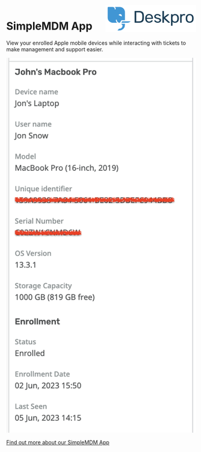 <img align="right" alt="Deskpro" src="https://raw.githubusercontent.com/DeskproApps/simple-mdm/master/docs/assets/deskpro-logo.svg" />

# SimpleMDM App

View your enrolled Apple mobile devices while interacting with tickets to make management and support easier.

![SimpleMDM App - Deskpro](./docs/assets/simple-mdm-scrennshot-01.png)

[Find out more about our SimpleMDM App](https://www.deskpro.com/apps/simple-mdm)
